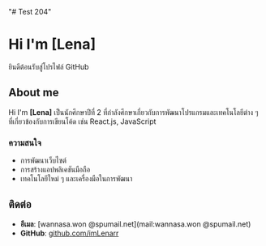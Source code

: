"# Test 204" 
# Hi I'm [Lena]
ยินดีต้อนรับสู่โปรไฟล์ GitHub 

## About me

Hi I'm **[Lena]** เป็นนักศึกษาปีที่ 2 ที่กำลังศึกษาเกี่ยวกับการพัฒนาโปรแกรมและเทคโนโลยีต่าง ๆ ที่เกี่ยวข้องกับการเขียนโค้ด เช่น React.js, JavaScript 

### ความสนใจ
- การพัฒนาเว็บไซต์
- การสร้างแอปพลิเคชันมือถือ
- เทคโนโลยีใหม่ ๆ และเครื่องมือในการพัฒนา

## ติดต่อ
- **อีเมล**: [wannasa.won @spumail.net](mail:wannasa.won @spumail.net)
- **GitHub**: [github.com/imLenarr](https://github.com/imLenarr)


